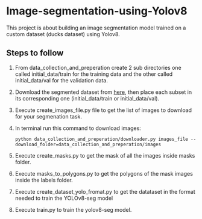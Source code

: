 # Image-segmentation-using-Yolov8
This project is about building an image segmentation model trained on a custom dataset (ducks dataset) using Yolov8.
## Steps to follow

1. From data_collection_and_preperation create 2 sub directories one called initial_data/train for the training data and the other called initial_data/val for the validation data.

2. Download the segmented dataset from [here](https://storage.googleapis.com/openimages/web/download_v7.html#download-manually), then place each subset in its corresponding one (initial_data/train or initial_data/val).

3. Execute create_images_file.py file to get the list of images to download for your segmenation task.

4. In terminal run this command to download images: 

    ```python data_collection_and_preperation/downloader.py images_file --download_folder=data_collection_and_preperation/images```

5. Execute create_masks.py to get the mask of all the images inside masks folder.

6. Execute masks_to_polygons.py to get the polygons of the mask images inside the labels folder.

7. Execute create_dataset_yolo_fromat.py to get the datataset in the format needed to train the YOLOv8-seg model

8. Execute train.py to train the yolov8-seg model.
